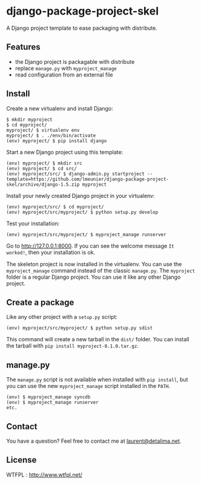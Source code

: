 django-package-project-skel
===========================

A Django project template to ease packaging with distribute.

Features
--------

- the Django project is packagable with distribute
- replace `manage.py` with `myproject_manage`
- read configuration from an external file

Install
-------

Create a new virtualenv and install Django:

    $ mkdir myproject
    $ cd myproject/
    myproject/ $ virtualenv env
    myproject/ $ . ./env/bin/activate
    (env) myproject/ $ pip install django

Start a new Django project using this template:

    (env) myproject/ $ mkdir src
    (env) myproject/ $ cd src/
    (env) myproject/src/ $ django-admin.py startproject --template=https://github.com/lmeunier/django-package-project-skel/archive/django-1.5.zip myproject

Install your newly created Django project in your virtualenv:

    (env) myproject/src/ $ cd myproject/
    (env) myproject/src/myproject/ $ python setup.py develop

Test your installation:

    (env) myproject/src/myproject/ $ myproject_manage runserver

Go to http://127.0.0.1:8000. If you can see the welcome message `It worked!`, then your installation is ok.

The skeleton project is now installed in the virtualenv. You can use the `myproject_manage` command instead of the classic `manage.py`. The `myproject` folder is a regular Django project. You can use it like any other Django project.

Create a package
----------------

Like any other project with a `setup.py` script:

    (env) myproject/src/myproject/ $ python setup.py sdist

This command will create a new tarball in the `dist/` folder. You can install the tarball with `pip install myproject-0.1.0.tar.gz`.

manage.py
---------

The `manage.py` script is not available when installed with `pip install`, but you can use the new `myproject_manage` script installed in the `PATH`.

    (env) $ myproject_manage syncdb
    (env) $ myproject_manage runserver
    etc.

Contact
-------

You have a question? Feel free to contact me at laurent@detalima.net.

License
-------

WTFPL : http://www.wtfpl.net/
